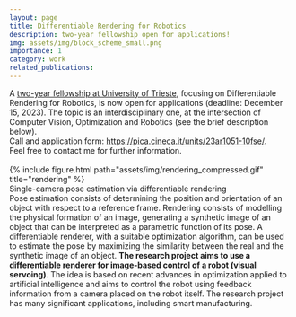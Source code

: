 ```yaml
---
layout: page
title: Differentiable Rendering for Robotics
description: two-year fellowship open for applications!
img: assets/img/block_scheme_small.png
importance: 1
category: work
related_publications: 
---
```

<div>
A <a href="https://euraxess.ec.europa.eu/jobs/166409">two-year fellowship at University of Trieste</a>, focusing on Differentiable Rendering for Robotics, is now open for applications (deadline: December 15, 2023). The topic is an interdisciplinary one, at the intersection of Computer Vision, Optimization and Robotics (see the brief description below).<br>
Call and application form: 
<a href="https://pica.cineca.it/units/23ar1051-10fse/">https://pica.cineca.it/units/23ar1051-10fse/</a>.
<br>
Feel free to contact me for further information.
</div>
<br>
<div class="row">
    <div class="col-sm mt-3 mt-md-0">
        {% include figure.html path="assets/img/rendering_compressed.gif" title="rendering" %}
    </div>
</div>
<div class="caption">
    Single-camera pose estimation via differentiable rendering
</div>

<div>
Pose estimation consists of determining the position and orientation of an object with respect to a reference frame. Rendering consists of modelling the physical formation of an image, generating a synthetic image of an object that can be interpreted as a parametric function of its pose. A differentiable renderer, with a suitable optimization algorithm, can be used to estimate the pose by maximizing the similarity between the real and the synthetic image of an object. <strong>The research project aims to use a differentiable renderer for image-based control of a robot (visual servoing)</strong>. The idea is based on recent advances in optimization applied to artificial intelligence and aims to control the robot using feedback information from a camera placed on the robot itself. The research project has many significant applications, including smart manufacturing.
</div>
